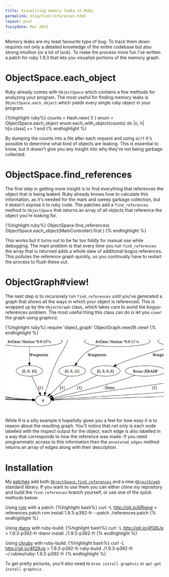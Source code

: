 ```yaml
---
title: Visualizing memory leaks in Ruby
permalink: blog/find-references.html
layout: post
fuzzydate: Mar 2013
---
```


Memory leaks are my least favourite type of bug. To track them down requires not only a detailed knowledge of the entire codebase but also strong intuition (or a lot of luck). To make the process more fun I've written a patch for ruby 1.9.3 that lets you visualize portions of the memory graph.

ObjectSpace.each_object
=======================

Ruby already comes with `ObjectSpace` which contains a few methods for analyzing your program. The most useful for finding memory leaks is `ObjectSpace.each_object` which yields every single ruby object in your program.

{%highlight ruby%}
counts = Hash.new{ 0 }
enum = ObjectSpace.each_object
enum.each_with_object(counts) do |o, h|
  h[o.class] += 1
end
{% endhighlight %}

By dumping the counts into a file after each request and using `diff` it's possible to determine what kind of objects are leaking. This is essential to know, but it doesn't give you any insight into why they're not being garbage collected.

ObjectSpace.find_references
===========================

The first step in getting more insight is to find everything that references the object that is being leaked. Ruby already knows how to calculate this information, as it's needed for the mark and sweep garbage collection, but it doesn't expose it to ruby code. The patches add a `find_references` method to `ObjectSpace` that returns an array of all objects that reference the object you're looking for.

{%highlight ruby%}
ObjectSpace.find_references(
  ObjectSpace.each_object(MainController).first
)
{% endhighlight %}

This works but it turns out to be far too fiddly for manual use while debugging. The main problem is that every time you run `find_references` the array that is returned adds a whole slew of additional bogus references. This pollutes the reference graph quickly, so you continually have to restart the process to flush these out.

ObjectGraph#view!
=================

The next step is to recursively run `find_references` until you've generated a graph that shows all the ways in which your object is referenced. This is wrapped up by the `ObjectGraph` class, which takes care to avoid the bogus-references problem. The most useful thing this class can do is let you `view!` the graph using graphviz.

{%highlight ruby%}
require 'object_graph'
ObjectGraph.new(9).view!
{% endhighlight %}

<div class="highlight">
<a href="../images/references.pdf"><img src="../images/references-preview.png"></a>
</div>

While 9 is a silly example it hopefully gives you a feel for how easy it is to reason about the resulting graph. You'll notice that not only is each node labelled with the inspect output for the object, each edge is also labelled in a way that corresponds to how the reference was made. If you need programmatic access to this information then the `annotated_edges` method returns an array of edges along with their description.

Installation
============

My [patches](https://github.com/ConradIrwin/ruby/commits/find-references) add both [`ObjectSpace.find_references`](https://github.com/ConradIrwin/ruby/commit/af5266875503d58b9fd16a6748d71649e69af922) and  a new [`ObjectGraph`](https://github.com/ConradIrwin/ruby/blob/find-references/lib/object_graph.rb) standard library. If you want to use them you can either clone my repository and build the `find-references` branch yourself, or use one of the quick methods below:

Using [rvm](http://rvm.io) with a patch:
{%highlight bash%}
curl -L http://git.io/kRIgxw > references.patch
rvm install 1.9.3-p392-fr --patch ./references.patch
{% endhighlight %}

Using [rbenv](https://github.com/sstephenson/rbenv) with ruby-build:
{%highlight bash%}
curl -L http://git.io/4fQ9Jg > 1.9.3-p392-fr
rbenv install ./1.9.3-p392-fr
{% endhighlight %}

Using [chruby](https://github.com/postmodern/chruby) with ruby-build:
{%highlight bash%}
curl -L http://git.io/4fQ9Jg > 1.9.3-p392-fr
ruby-build ./1.9.3-p392-fr ~/.rubies/ruby-1.9.3-p392-fr
{% endhighlight %}

To get pretty pictures, you'll also need to `brew install graphviz` or `apt-get install graphviz`.
